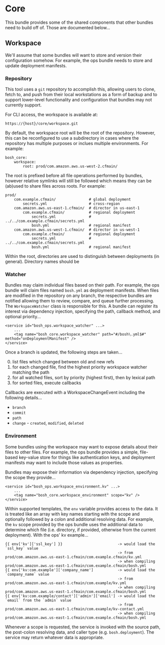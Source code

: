 # Core

This bundle provides some of the shared components that other bundles need to build off of. Those are documented
below...


## Workspace

We'll assume that some bundles will want to store and version their configuration somehow. For example, the ops bundle
needs to store and update deployment manifests.

### Repository

This tool uses a `git` repository to accomplish this, allowing users to clone, fetch to, and push from their local
workstations as a form of backup and to support lower-level functionality and configuration that bundles may not
currently support.

For CLI access, the workspace is available at:

    https://{host}/core/workspace.git

By default, the workspace root will be the root of the repository. However, this can be reconfigured to use a
subdirectory in cases where the repository has multiple purposes or inclues multiple environments. For example:

    bosh_core:
        workspace:
            root: prod/com.amazon.aws.us-west-2.cfmain/

The root is prefixed before all file operations performed by bundles, however relative symlinks will still be followed
which means they can be (ab)used to share files across roots. For example:

    prod/
        com.example.cfmain/               # global deployment
            secrets.yml                   # cross-region
        com.amazon.aws.us-east-1.cfmain/  # director in us-east-1
            com.example.cfmain/           # regional deployment
                secrets.yml               # ../../com.example.cfmain/secrets.yml
                bosh.yml                  # regional manifest
        com.amazon.aws.us-west-1.cfmain/  # director in us-west-1
            com.example.cfmain/           # regional deployment
                secrets.yml               # ../../com.example.cfmain/secrets.yml
                bosh.yml                  # regional manifest

Within the root, directories are used to distinguish between deployments (in general). Directory names should be


### Watcher

Bundles may claim individual files based on their path. For example, the ops bundle will claim files named `bosh.yml` as
deployment manifests. When files are modified in the repository on any branch, the respective bundles are notified
allowing them to review, compare, and queue further processing. The `WorkspaceWatcher` class is responsible for this.
A bundle can register its interest via dependency injection, specifying the path, callback method, and optional
priority...

    <service id="bosh_ops.workspace_watcher" ...>
        ...
        <tag name="bosh_core.workspace_watcher" path="#/bosh\.yml$#" method="onDeploymentManifest" />
    </service>

Once a branch is updated, the following steps are taken...

 0. list files which changed between old and new refs
 0. for each changed file, find the highest priority workspace watcher matching the path
 0. for all watched files, sort by priority (highest first), then by lexical path
 0. for sorted files, execute callbacks

Callbacks are executed with a WorkspaceChangeEvent including the following details...

 * `branch`
 * `commit`
 * `path`
 * `change` - `created`, `modified`, `deleted`


### Environment

Some bundles using the workspace may want to expose details about their files to other files. For example, the ops
bundle provides a simple, file-based key-value store for things like authentication keys, and deployment manifests may
want to include those values as properties.

Bundles may expose their information via dependency injection, specifying the scope they provide...

    <service id="bosh_ops.workspace_environment.kv" ...>
        ...
        <tag name="bosh_core.workspace_environment" scope="kv" />
    </service>

Within supported templates, the `env` variable provides access to the data. It is treated like an array with key names
starting with the scope and optionally followed by a colon and additional resolving data. For example, the `kv` scope
provided by the ops bundle uses the additional data to determine which file (i.e. directory, if provided, otherwise from
the current deployment). With the ops' kv example...

    {{ env['kv']['ssl_key'] }}                         -> would load the `ssl_key` value
                                                       -> from prod/com.amazon.aws.us-east-1.cfmain/com.example.cfmain/kv.yml
                                                       -> when compiling prod/com.amazon.aws.us-east-1.cfmain/com.example.cfmain/bosh.yml
    {{ env['kv:com.example']['company_name']           -> would load the `company_name` value
                                                       -> from prod/com.amazon.aws.us-east-1.cfmain/com.example/kv.yml
                                                       -> when compiling prod/com.amazon.aws.us-east-1.cfmain/com.example.cfmain/bosh.yml
    {{ env['kv:com.example/contact']['admin']['email'] -> would load the `email` from the `admin` value
                                                       -> from prod/com.amazon.aws.us-east-1.cfmain/com.example/kv-contact.yml
                                                       -> when compiling prod/com.amazon.aws.us-east-1.cfmain/com.example.cfmain/bosh.yml

Whenever a scope is requested, the service is invoked with the source path, the post-colon resolving data, and caller
type (e.g. `bosh.deployment`). The service may return whatever data is appropriate.
